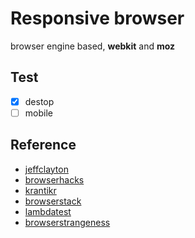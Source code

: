 # Responsive browser

browser engine based, __webkit__ and __moz__

## Test

- [x] destop
- [ ] mobile

## Reference

- [jeffclayton](https://jeffclayton.wordpress.com/)
- [browserhacks](http://browserhacks.com/)
- [krantikr](https://dev.to/krantikr/browser-specific-css-for-internet-explorer-firefox-chrome-safari-and-edge-394p)
- [browserstack](https://www.browserstack.com/guide/create-browser-specific-css)
- [lambdatest](https://www.lambdatest.com/blog/browser-specific-css/)
- [browserstrangeness](https://browserstrangeness.github.io/css_hacks.html)